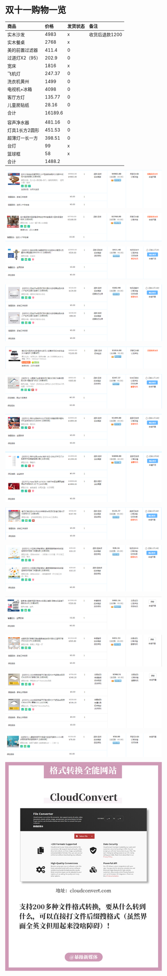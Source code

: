 # 双十一购物一览



| 商品 | 价格 | 发货状态 | 备注 |
| :--- | :--- | :--- | :--- |
| 实木沙发 | 4983 | x | 收货后退款1200 |
| 实木餐桌 | 2768 | x |  |
| 美的前置过滤器 | 411.4 | 0 |  |
| 过道灯X2（95） | 202.9 | 0 |  |
| 宽床 | 1816 | x |  |
| 飞机灯 | 247.37 | 0 |  |
| 洗衣机黄州 | 1499 | 0 |  |
| 电视机+冰箱 | 4098 | 0 |  |
| 客厅方灯 | 135.77 | 0 |  |
| 儿童房贴纸 | 28.16 | 0 |  |
| 合计 | 16189.6 |  |  |
|  |  |  |  |
| 容声净水器 | 481.16 | 0 |  |
| 灯具1长方2圆形 | 451.53 | 0 |  |
| 超薄灯一长一方 | 398.51 | 0 |  |
| 台灯 | 99 | x |  |
| 篮球框 | 58 | x |  |
| 合计 | 1488.2 |  |  |

![](.gitbook/assets/image%20%2826%29.png)

![](.gitbook/assets/image%20%2824%29.png)

![](.gitbook/assets/image%20%2820%29.png)

![](.gitbook/assets/image%20%2828%29.png)

![](.gitbook/assets/image%20%2818%29.png)

![](.gitbook/assets/image%20%2817%29.png)

![](.gitbook/assets/image%20%2814%29.png)

![](.gitbook/assets/image%20%2827%29.png)

![](.gitbook/assets/image%20%2822%29.png)

![](.gitbook/assets/image%20%2816%29.png)



![](.gitbook/assets/image%20%2823%29.png)

![](.gitbook/assets/image%20%2821%29.png)

![](.gitbook/assets/image%20%2815%29.png)

![](.gitbook/assets/image%20%2825%29.png)

![](.gitbook/assets/fgk0s18v_jmkam9iwmtze_htalo2v2.jpg)

